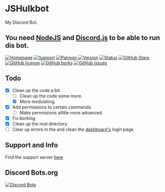 # JSHulkbot
My Discord Bot.

## You need [NodeJS](https://nodejs.org/en/ "Get NodeJS") and [Discord.js](https://discord.js.org/ "Get Discord.js") to be able to run dis bot.

[![Homepage](https://img.shields.io/badge/M-Homepage-7289DA.svg?style=flat-square)](https://bot.hulkbot.ml/home)
[![Support](https://img.shields.io/badge/M-Support-7289DA.svg?style=flat-square)](https://discord.gg/qEFNkxB)
[![Patreon](https://img.shields.io/badge/M-Patreon-7289DA.svg?style=flat-square)](https://patreon.com/fhg)
[![Version](https://img.shields.io/badge/V-2.5.1-green.svg?style=flat-square)](https://github.com/FHGDev/JSHulkbot/releases)
[![Status](https://img.shields.io/badge/S-Ready-green.svg?style=flat-square)]()
[![GitHub Stars](https://img.shields.io/github/Stars/FHGDev/JSHulkbot.svg?style=flat-square)](https://github.com/FHGDev/JSHulkbot/stargazers)
[![GitHub license](https://img.shields.io/github/License/FHGDev/JSHulkbot.svg?style=flat-square)](https://github.com/FHGDev/JSHulkbot/blob/master/LICENSE)
[![GitHub borks](https://img.shields.io/github/Forks/FHGDev/JSHulkbot.svg?style=flat-square)](https://github.com/FHGDev/JSHulkbot/network)
[![GitHub issues](https://img.shields.io/github/Issues/FHGDev/JSHulkbot.svg?style=flat-square)](https://github.com/FHGDev/JSHulkbot/issues)

## Todo

- [x] Clean up the code a bit.
    - [ ] Clean up the code some more.
    - [x] More modulating.
- [x] Add permissions to certain commands.
    - [ ] Make permissions alittle more advanced.
- [x] Fix borking
- [x] Clean up the root directory.
- [ ] Clear up errors in the and clean the [dashboard's](https://hulkbot.cf) login page

## Support and Info
   Find the support server [here](https://discord.gg/qEFNkxB)

## Discord Bots.org

[![Discord Bots](https://discordbots.org/api/widget/294194506113220608.svg)](https://discordbots.org/bot/294194506113220608)

